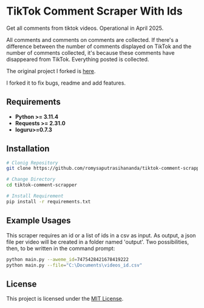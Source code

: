 # TikTok Comment Scraper With Ids

Get all comments from tiktok videos. Operational in April 2025.

All comments and comments on comments are collected. If there's a difference between the number of comments displayed on TikTok and the number of comments collected, it's because these comments have disappeared from TikTok. Everything posted is collected.

The original project I forked is [here](https://github.com/RomySaputraSihananda/tiktok-comment-scrapper).

I forked it to fix bugs, readme and add features.

## Requirements

- **Python >= 3.11.4**
- **Requests >= 2.31.0**
- **loguru>=0.7.3**

## Installation

```sh
# Clonig Repository
git clone https://github.com/romysaputrasihananda/tiktok-comment-scrapper

# Change Directory
cd tiktok-comment-scrapper

# Install Requirement
pip install -r requirements.txt
```

## Example Usages

This scraper requires an id or a list of ids in a csv as input. As output, a json file per video will be created in a folder named 'output'. Two possibilities, then, to be written in the command prompt: 

```sh
python main.py --aweme_id=7475428421678419222
python main.py --file="C:\Documents\videos_id.csv"

```

## License

This project is licensed under the [MIT License](LICENSE).
